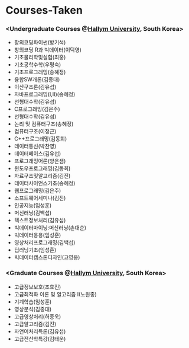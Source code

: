 # Courses-Taken



### <Undergraduate Courses @<a href=https://www.hallym.ac.kr target="_blank">Hallym University</a>, South Korea>
* 창의코딩파이썬(방기석)
* 창의코딩 R과 빅데이터(이덕영)
* 기초물리학및실험(최홍)
* 기초공학수학(우평숙)
* 기초프로그래밍(송혜정)
* 융합SW개론(김종대)
* 이산구조론(김유섭)
* 자바프로그래밍(I,II)(송혜정)
* 선형대수학(김유섭)
* C프로그래밍(김은주)
* 선형대수학(김유섭)
* 논리 및 컴퓨터구조(송혜정)
* 컴퓨터구조(이정근)
* C++프로그래밍(김동회)
* 데이터통신(박찬영)
* 데이터베이스(김유섭)
* 프로그래밍어론(양은샘)
* 윈도우프로그래밍(김동회)
* 자료구조및알고리즘(김진)
* 데이터사이언스기초(송혜정)
* 웹프로그래밍(김은주)
* 소프트웨어세미나(김진)
* 인공지능(임성훈)
* 머신러닝(김백섭)
* 텍스트정보처리(김유섭)
* 빅데이터마이닝:머신러닝(손대순)
* 빅데이터응용(임성훈)
* 영상처리프로그래밍(김백섭)
* 딥러닝기초(임성훈)
* 빅데이터캡스톤디자인(고영웅)


### <Graduate  Courses @<a href=https://www.hallym.ac.kr target="_blank">Hallym University</a>, South Korea>
* 고급정보보호(조효진)
* 고급최적화 이론 및 알고리즘 I(노원종)
* 기계학습(임성훈)
* 영상분석(김종대)
* 고급영상처리(허종욱)
* 고급알고리즘(김진)
* 자연어처리특론(김유섭)
* 고급전산학특강(김태운)


